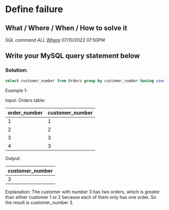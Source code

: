 # Define failure
## What / Where / When / How to solve it

*SQL command ALL*
    [Where](https://leetcode.com/problems/customer-placing-the-largest-number-of-orders/submissions/)
    07/10/2022 07:50PM
## Write your MySQL query statement below
### Solution:
``` sql
select customer_number from Orders group by customer_number having count(customer_number) >= all(Select count(customer_number) from orders group by customer_number)
```

Example 1:

Input: 
Orders table:

|order_number | customer_number|
|----|---|
| 1  | 1 |
| 2  | 2 |
| 3  | 3 |
| 4  | 3 |

Output: 

| customer_number |
|-----------------|
| 3 |

Explanation: 
The customer with number 3 has two orders, which is greater than either customer 1 or 2 because each of them only has one order. 
So the result is customer_number 3.
